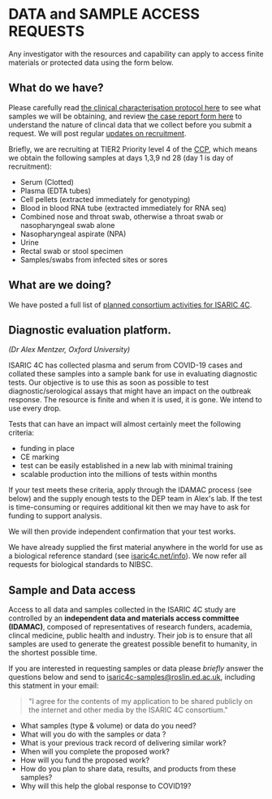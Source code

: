 # DATA and SAMPLE ACCESS REQUESTS

Any investigator with the resources and capability can apply to access finite materials or protected data using the form below.

## What do we have?

Please carefully read [the clinical characterisation protocol here](/protocols) to see what samples we will be obtaining, and review [the case report form here](/protocols) to understand the nature of clincal data that we collect before you submit a request. We will post regular [updates on recruitment](/info).

Briefly, we are recruiting at TIER2 Priority level 4 of the [CCP](/protocols), which means we obtain the following samples at days 1,3,9 nd 28 (day 1 is day of recruitment):

* Serum (Clotted)
* Plasma (EDTA tubes)
* Cell pellets (extracted immediately for genotyping)
* Blood in blood RNA tube (extracted immediately for RNA seq)
* Combined nose and throat swab, otherwise a throat swab or nasopharyngeal swab alone
* Nasopharyngeal aspirate (NPA)
* Urine
* Rectal swab or stool specimen
* Samples/swabs from infected sites or sores

## What are we doing?

We have posted a full list of [planned consortium activities for ISARIC 4C](/about/structure).

## Diagnostic evaluation platform.

*(Dr Alex Mentzer, Oxford University)*

ISARIC 4C has collected plasma and serum from COVID-19 cases and collated these samples into a sample bank for use in evaluating diagnostic tests. Our objective is to use this as soon as possible to test diagnostic/serological assays that might have an impact on the outbreak response. The resource is finite and when it is used, it is gone. We intend to use every drop.

Tests that can have an impact will almost certainly meet the following criteria:

- funding in place
- CE marking
- test can be easily established in a new lab with minimal training
- scalable production into the millions of tests within months

If your test meets these criteria, apply through the IDAMAC process (see below) and the supply enough tests to the DEP team in Alex's lab. If the test is time-consuming or requires additional kit then we may have to ask for funding to support analysis.

We will then provide independent confirmation that your test works.

We have already supplied the first material anywhere in the world for use as a biological reference standard (see [isaric4c.net/info](/info)). We now refer all requests for biological standards to NIBSC.

## Sample and Data access

Access to all data and samples collected in the ISARIC 4C study are controlled by an **independent data and materials access committee (IDAMAC)**, composed of representatives of research funders, academia, clincal medicine, public health and industry. Their job is to ensure that all samples are used to generate the greatest possible benefit to humanity, in the shortest possible time.

If you are interested in requesting samples or data please *briefly* answer the questions below and send to isaric4c-samples@roslin.ed.ac.uk, including this statment in your email:
> "I agree for the contents of my application to be shared publicly on the internet and other media by the ISARIC 4C consortium."

- What samples (type & volume) or data do you need?
- What will you do with the samples or data ?
- What is your previous track record of delivering similar work?
- When will you complete the proposed work?
- How will you fund the proposed work?
- How do you plan to share data, results, and products from these samples?
- Why will this help the global response to COVID19?



